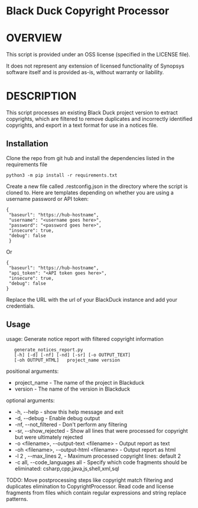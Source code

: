 # Black Duck Copyright Processor

# OVERVIEW

This script is provided under an OSS license (specified in the LICENSE file).

It does not represent any extension of licensed functionality of Synopsys software itself and is provided as-is, without warranty or liability.

# DESCRIPTION

This script processes an existing Black Duck project version to extract copyrights, which are filtered to remove duplicates and incorrectly identified copyrights, and export in a text format for use in a notices file.

## Installation

Clone the repo from git hub and install the dependencies listed in the requirements file
```
python3 -m pip install -r requirements.txt
```

Create a new file called .restconfig.json in the directory where the script is cloned to. Here are templates depending on whether you are using a username password or API token:
```
{  
 "baseurl": "https://hub-hostname",
 "username": "<username goes here>",
 "password": "<password goes here>",
 "insecure": true,
 "debug": false
 }
```
Or
```
{  
 "baseurl": "https://hub-hostname",
 "api_token": "<API token goes here>",
 "insecure": true,
 "debug": false
}
 ```
Replace the URL with the url of your BlackDuck instance and add your credentials.

## Usage

usage: Generate notice report with filtered copyright information

       generate_notices_report.py 
       [-h] [-d] [-nf] [-nd] [-sr] [-o OUTPUT_TEXT]
       [-oh OUTPUT_HTML]   project_name version

positional arguments:
-  project_name - The name of the project in Blackduck
-  version - The name of the version in Blackduck

optional arguments:
-  -h, --help -            show this help message and exit
-  -d, --debug -           Enable debug output
-  -nf, --not_filtered - Don't perform any filtering
-  -sr, --show_rejected - Show all lines that were processed for copyright but were  ultimately rejected
-  -o \<filename\>, --output-text \<filename\>  - Output report as text
-  -oh \<filename\>, --output-html \<filename\> - Output report as html
-  -l 2 , --max_lines 2, - Maximum processed copyright lines: default 2
-  -c all, --code_languages all - Specify which code fragments should be eliminated: csharp,cpp,java,js,shell,xml,sql

TODO:
Move postprocessing steps like copyright match filtering and duplicates elimination to CopyrightProcessor.
Read code and license fragments from files which contain regular expressions and string replace patterns.

